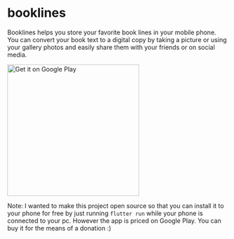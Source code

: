 # booklines

Booklines helps you store your favorite book lines in your mobile phone. You can convert your book text to a digital copy by taking a picture or using your gallery photos and easily share them with your friends or on social media.

<a href='https://play.google.com/store/apps/details?id=com.mertkahyaoglu.booklines&pcampaignid=pcampaignidMKT-Other-global-all-co-prtnr-py-PartBadge-Mar2515-1'><img width="300" alt='Get it on Google Play' src='https://play.google.com/intl/en_us/badges/static/images/badges/en_badge_web_generic.png'/></a>

Note: I wanted to make this project open source so that you can install it to your phone for free by just running `flutter run` while your phone is connected to your pc. However the app is priced on Google Play. You can buy it for the means of a donation :) 
